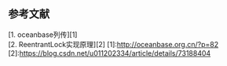 ## 参考文献 ##
[1. oceanbase列传][1]  
[2. ReentrantLock实现原理][2]
[1]:http://oceanbase.org.cn/?p=82
[2]:https://blog.csdn.net/u011202334/article/details/73188404